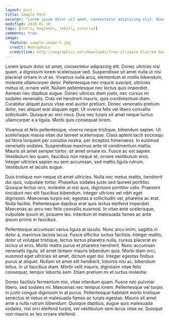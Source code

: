 ```yaml
---
layout: post
title: Sample Post
excerpt: "Lorem ipsum dolor sit amet, consectetur adipiscing elit. Donec ultrices nisi quam, a dignissim lorem scelerisque sed. "
modified: 2016-01-10
tags: [intro, beginner, jekyll, tutorial]
comments: true
image:
  feature: sample-image-5.jpg
  credit: WeGraphics
  creditlink: http://wegraphics.net/downloads/free-ultimate-blurred-background-pack/
---
```

Lorem ipsum dolor sit amet, consectetur adipiscing elit. Donec ultrices nisi quam, a dignissim lorem scelerisque sed. Suspendisse sit amet nulla ut nisi placerat ornare in ut ex. Vivamus nulla arcu, elementum et mollis bibendum, molestie ullamcorper dolor. Pellentesque nec mauris suscipit, ultricies metus id, ornare velit. Nullam pellentesque nec lectus quis imperdiet. Aenean nec dapibus augue. Donec ultrices diam justo, nec cursus mi sodales venenatis. Cras vel hendrerit mauris, quis condimentum diam. Curabitur aliquet purus vitae erat auctor pretium. Donec venenatis pretium dolor, nec aliquet erat aliquam eget. Ut viverra felis vel libero convallis sollicitudin. Quisque ac orci risus. Duis nec turpis sit amet neque luctus ullamcorper a a ligula. Morbi quis consequat lorem. 

Vivamus et felis pellentesque, viverra neque tristique, bibendum sapien. Ut scelerisque massa vitae dui laoreet scelerisque. Class aptent taciti sociosqu ad litora torquent per conubia nostra, per inceptos himenaeos. In euismod venenatis sodales. Suspendisse maximus ante id condimentum mattis. Mauris sit amet semper tortor, sit amet ornare ex. Fusce ac est sapien. Vestibulum leo quam, faucibus non neque et, ornare vestibulum eros. Integer ultricies sapien eu sem accumsan, sed mattis ligula rutrum. Vestibulum et iaculis augue. 

Duis tristique non neque sit amet ultricies. Nulla nec metus mattis, hendrerit dui quis, vulputate tortor. Phasellus sodales justo sed laoreet porttitor. Quisque lectus orci, molestie ut nisi quis, dignissim porttitor odio. Praesent tincidunt nec elit faucibus bibendum. Integer ultrices vel nibh eget dignissim. Maecenas turpis est, egestas a sollicitudin vel, pharetra ac erat. Nulla facilisi. Pellentesque dapibus erat quis lectus eleifend imperdiet. Maecenas ac arcu nec felis convallis euismod. In vitae ante scelerisque, vulputate ipsum et, posuere leo. Interdum et malesuada fames ac ante ipsum primis in faucibus. 

Pellentesque accumsan varius ligula at iaculis. Nunc arcu enim, sagittis in dolor a, maximus lacinia lacus. Fusce efficitur luctus facilisis. Integer mattis, dolor ut volutpat tristique, lectus lectus pharetra nulla, cursus placerat ex lectus ut eros. Morbi mattis purus et pharetra hendrerit. Nunc accumsan venenatis ligula, sit amet tempor mauris bibendum quis. Morbi diam orci, euismod eget ultricies sit amet, dictum eget dui. Integer egestas finibus purus at aliquet. Nullam sit amet elit hendrerit, lobortis nisi ac, bibendum tellus. In ut faucibus diam. Morbi velit mauris, dignissim vitae felis consequat, tempor lobortis sem. Etiam pretium mi et luctus molestie. 

Donec facilisis fermentum nisi, vitae interdum quam. Fusce nec pulvinar libero, sed sodales mi. Maecenas nec tempus lorem. Pellentesque vel turpis in justo congue dignissim in at purus. Pellentesque habitant morbi tristique senectus et netus et malesuada fames ac turpis egestas. Mauris sit amet ante a nulla rutrum bibendum. Quisque dapibus, augue quis malesuada sodales, nisi orci eleifend turpis, vel vestibulum sem lacus vitae ex. Quisque non mauris ac leo ornare eleifend. 
